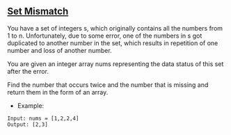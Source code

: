 ## [Set Mismatch](https://leetcode.com/problems/set-mismatch)


You have a set of integers s, which originally contains all the numbers from 1 to n. Unfortunately, due to some error, one of the numbers in s got duplicated to another number in the set, which results in repetition of one number and loss of another number.

You are given an integer array nums representing the data status of this set after the error.

Find the number that occurs twice and the number that is missing and return them in the form of an array.




- Example:
```
Input: nums = [1,2,2,4]
Output: [2,3]

```
